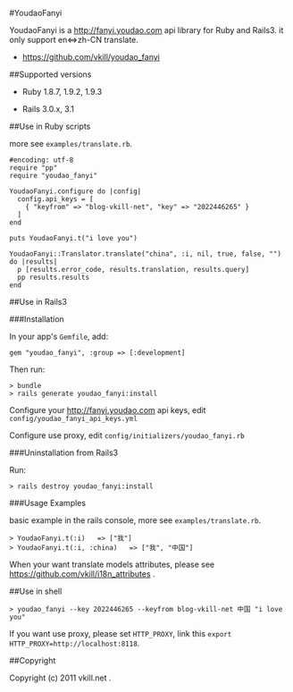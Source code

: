 #YoudaoFanyi

YoudaoFanyi is a http://fanyi.youdao.com api library for Ruby and Rails3. it only support en<=>zh-CN translate.

* https://github.com/vkill/youdao_fanyi

##Supported versions

* Ruby 1.8.7, 1.9.2, 1.9.3

* Rails 3.0.x, 3.1


##Use in Ruby scripts

more see `examples/translate.rb`.

    #encoding: utf-8
    require "pp"
    require "youdao_fanyi"

    YoudaoFanyi.configure do |config|
      config.api_keys = [
        { "keyfrom" => "blog-vkill-net", "key" => "2022446265" }
      ]
    end

    puts YoudaoFanyi.t("i love you")

    YoudaoFanyi::Translator.translate("china", :i, nil, true, false, "") do |results|
      p [results.error_code, results.translation, results.query]
      pp results.results
    end

##Use in Rails3

###Installation

In your app's `Gemfile`, add:

    gem "youdao_fanyi", :group => [:development]

Then run:

    > bundle
    > rails generate youdao_fanyi:install

Configure your http://fanyi.youdao.com api keys, edit `config/youdao_fanyi_api_keys.yml`

Configure use proxy, edit `config/initializers/youdao_fanyi.rb`


###Uninstallation from Rails3

Run:

    > rails destroy youdao_fanyi:install


###Usage Examples

basic example in the rails console, more see `examples/translate.rb`.

    > YoudaoFanyi.t(:i)   => ["我"]
    > YoudaoFanyi.t(:i, :china)   => ["我", "中国"]


When your want translate models attributes, please see https://github.com/vkill/i18n_attributes .


##Use in shell

    > youdao_fanyi --key 2022446265 --keyfrom blog-vkill-net 中国 "i love you"

If you want use proxy, please set `HTTP_PROXY`, link this `export HTTP_PROXY=http://localhost:8118`.

##Copyright

Copyright (c) 2011 vkill.net .


